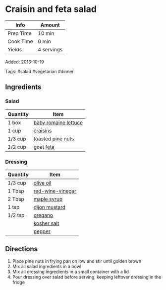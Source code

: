 # Craisin and feta salad

| Info      | Amount     |
| --------- | ---------- |
| Prep Time | 10 min     |
| Cook Time | 0 min      |
| Yields    | 4 servings |

Added: 2013-10-19

Tags: #salad #vegetarian #dinner

## Ingredients

### Salad

| Quantity | Item                                                            |
| -------- | --------------------------------------------------------------- |
| 1 box    | [baby romaine lettuce](../_ingredients/baby-romaine-lettuce.md) |
| 1 cup    | [craisins](../_ingredients/craisins.md)                         |
| 1/3 cup  | toasted [pine nuts](../_ingredients/pine-nuts.md)               |
| 1/2 cup  | goat [feta](../_ingredients/feta.md)                            |

### Dressing

| Quantity | Item                                                    |
| -------- | ------------------------------------------------------- |
| 1/3 cup  | [olive oil](../_ingredients/olive-oil.md)               |
| 1 Tbsp   | [red-wine-vinegar](../_ingredients/red-wine-vinegar.md) |
| 2 Tbsp   | [maple syrup](../_ingredients/maple-syrup.md)           |
| 1 tsp    | [dijon mustard](../_ingredients/dijon-mustard.md)       |
| 1/2 tsp  | [oregano](../_ingredients/oregano.md)                   |
|          | [kosher salt](../_ingredients/kosher-salt.md)           |
|          | [pepper](../_ingredients/pepper.md)                     |

## Directions

1. Place pine nuts in frying pan on low and stir until golden brown
2. Mix all salad ingredients in a bowl
3. Mix all dressing ingredients in a small container with a lid
4. Pour dressing over salad before serving, keeping leftover dressing in the fridge
